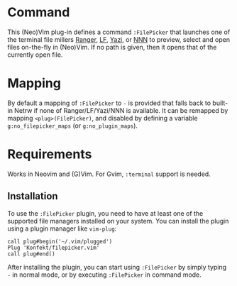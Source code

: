 # Command

This (Neo)Vim plug-in defines a command `:FilePicker` that launches one of the terminal file millers [Ranger](https://ranger.github.io/), [LF](https://github.com/gokcehan/lf), [Yazi](https://github.com/sxyazi/yazi), or [NNN](https://github.com/jarun/nnn) to preview, select and open files on-the-fly in (Neo)Vim.
If no path is given, then it opens that of the currently open file.

# Mapping

By default a mapping of `:FilePicker` to `-` is provided that falls back to built-in Netrw if none of Ranger/LF/Yazi/NNN is available.
It can be remapped by mapping `<plug>(FilePicker)`, and disabled by defining a variable `g:no_filepicker_maps` (or `g:no_plugin_maps`).

# Requirements

Works in Neovim and (G)Vim. For Gvim, `:terminal` support is needed.

## Installation

To use the `:FilePicker` plugin, you need to have at least one of the supported file managers installed on your system.
You can install the plugin using a plugin manager like `vim-plug`:

```vim
call plug#begin('~/.vim/plugged')
Plug 'Konfekt/filepicker.vim'
call plug#end()
```

After installing the plugin, you can start using `:FilePicker` by simply typing `-` in normal mode, or by executing `:FilePicker` in command mode.

